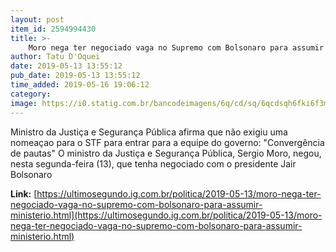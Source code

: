 ```yaml
---
layout: post
item_id: 2594994430
title: >-
    Moro nega ter negociado vaga no Supremo com Bolsonaro para assumir ministério
author: Tatu D'Oquei
date: 2019-05-13 13:55:12
pub_date: 2019-05-13 13:55:12
time_added: 2019-05-16 19:06:12
category: 
image: https://i0.statig.com.br/bancodeimagens/6q/cd/sq/6qcdsqh6fki6f3mw06hvsqq96.jpg
---
```


Ministro da Justiça e Segurança Pública afirma que não exigiu uma nomeaçao para o STF para entrar para a equipe do governo: "Convergência de pautas" O ministro da Justiça e Segurança Pública, Sergio Moro, negou, nesta segunda-feira (13), que tenha negociado com o presidente Jair Bolsonaro

**Link:** [https://ultimosegundo.ig.com.br/politica/2019-05-13/moro-nega-ter-negociado-vaga-no-supremo-com-bolsonaro-para-assumir-ministerio.html](https://ultimosegundo.ig.com.br/politica/2019-05-13/moro-nega-ter-negociado-vaga-no-supremo-com-bolsonaro-para-assumir-ministerio.html)

